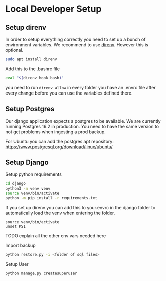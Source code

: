# Local Developer Setup


## Setup direnv
In order to setup everything correctly you need to set up a bunch of environment variables. We recommend to use [direnv](https://direnv.net/). However this is optional.

```bash
sudo apt install direnv
```

Add this to the .bashrc file
```bash
eval "$(direnv hook bash)"
```
you need to run `direnv allow` in every folder you have an .envrc file after every change before you can use the variables defined there.

## Setup Postgres
Our django application expects a postgres to be available. We are currently running Postgres 16.2 in production. You need to have the same version to not get problems when ingesting a prod backup.

For Ubuntu you can add the postgres apt repository: https://www.postgresql.org/download/linux/ubuntu/

## Setup Django

Setup python requirements
```bash
cd django
python3 -m venv venv
source venv/bin/activate
python -m pip install -r requirements.txt
```

If you set up direnv you can add this to your.envrc in the django folder to automatically load the venv when entering the folder.
```
source venv/bin/activate
unset PS1
```

TODO explain all the other env vars needed here

Import backup
```bash
python restore.py -i <folder of sql files>
```

Setup User
```bash
python manage.py createsuperuser
```






